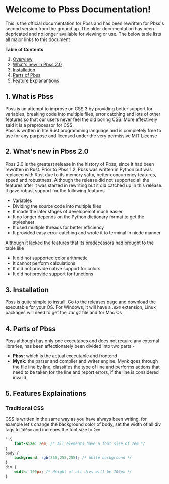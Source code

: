 # Welcome to Pbss Documentation!
This is the official documentation for Pbss and has been rewritten for Pbss's second version from the ground up. The older documentation has been depricated and no longer available for viewing or use. The below table lists all major links to this document

**Table of Contents**
1. [Overview](#overview)
2. [What's new in Pbss 2.0](#release-info)
3. [Installation](#install)
4. [Parts of Pbss](#parts)
5. [Feature Explanantions](#explainations)


## <a name="overview"></a> 1. What is Pbss
Pbss is an attempt to improve on CSS 3 by providing better support for variables, breaking code into multiple files, error catching and lots of other features so that our users never feel the old boring CSS. More effectively said it is a preprocessor for CSS.  
Pbss is written in hte Rust programming language and is completely free to use for any purpose and licensed under the very permissive MIT License

## <a name="release-info"></a> 2. What's new in Pbss 2.0
Pbss 2.0 is the greatest release in the history of Pbss, since it had been rewritten in Rust. Prior to Pbss 1.2, Pbss was written in Python but was replaced with Rust due to its memory safty, better concurrency features, speed and robustness. Although the release did not supported all the features after it was started in rewriting but it did catched up in this release. It gave robust support for the following features
- Variables
- Dividing the source code into multiple files
- It made the later stages of developemnt much easier
- It no longer depends on the Python dictionary format to get the stylesheet
- It used multiple threads for better efficiency
- It provided easy error catching and wrote it to terminal in nicde manner

Although it lacked the features that its predecessors had brought to the table like
- It did not supported color arithmetic
- It cannot perform calculations
- It did not provide native support for colors
- It did not provide support for functions

## <a name="install"></a>3. Installation
Pbss is quite simple to install. Go to the releases page and download the executable for your OS. For Windows, it will have a *.exe* extension, Linux packages will need to get the *.tar.gz* file and for Mac Os

## <a name="parts"></a>4. Parts of Pbss
Pbss although has only one executabes and does not require any external libraries, has been affectionately been divided into two parts:-
* **Pbss:** which is the actual executable and frontend
* **Mynk:** the parser and compiler and writer engine. Mynk goes through the file line by line, classifies the type of line and performs actions that need to be taken for the line and report errors, if the line is considered invalid

## <a name="explainations"></a>5. Features Explainations
### Traditional CSS
CSS is written in the same way as you have always been writing, for example let's change the background color of body, set the width of all div tags to `100px` and increaes the font size to `2em`

``` CSS
* {
    font-size: 2em; /* All elements have a font size of 2em */
}
body {
    background: rgb(255,255,255); /* White background */
}
div {
    width: 100px; /* Height of all divs will be 100px */
}
```
